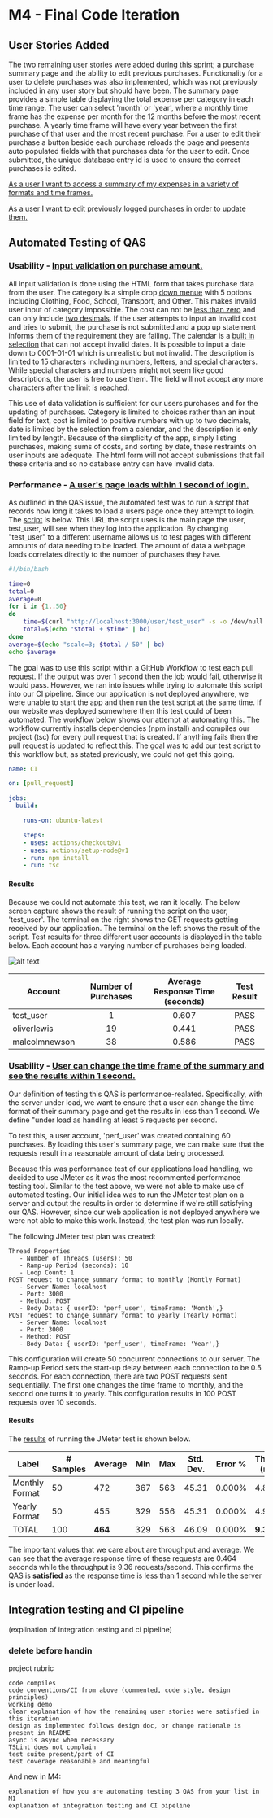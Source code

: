 # M4 - Final Code Iteration 

## User Stories Added
The two remaining user stories were added during this sprint; a purchase summary page and the ability to edit previous purchases. Functionality for a user to delete purchases was also implemented, which was not previously included in any user story but should have been. The summary page provides a simple table displaying the total expense per category in each time range. The user can select 'month' or 'year', where a monthly time frame has the expense per month for the 12 months before the most recent purchase. A yearly time frame will have every year between the first purchase of that user and the most recent purchase. For a user to edit their purchase a button beside each purchase reloads the page and presents auto populated fields with that purchases data for the user to edit. Once submitted, the unique database entry id is used to ensure the correct purchases is edited.



[As a user I want to access a summary of my expenses in a variety of formats and time frames.](https://github.com/seng350/seng350f19-project-2-1/issues/7)

[As a user I want to edit previously logged purchases in order to update them.](https://github.com/seng350/seng350f19-project-2-1/issues/8)



## Automated Testing of QAS
### Usability - [Input validation on purchase amount.](https://github.com/seng350/seng350f19-project-2-1/issues/14)
All input validation is done using the HTML form that takes purchase data from the user. The category is a simple drop [down menue](https://github.com/seng350/seng350f19-project-2-1/blob/master/docs/M4/Category.png) with 5 options including Clothing, Food, School, Transport, and Other. This makes invalid user input of category impossible. The cost can not be [less than zero](https://github.com/seng350/seng350f19-project-2-1/blob/master/docs/M4/negative%20cost.jpg) and can only include [two desimals](https://github.com/seng350/seng350f19-project-2-1/blob/master/docs/M4/less%20then%20cents.jpg). If the user attempts to input an invalid cost and tries to submit, the purchase is not submitted and a pop up statement informs them of the requirement they are failing. The calendar is a [built in selection](https://github.com/seng350/seng350f19-project-2-1/blob/master/docs/M4/calender.jpg) that can not accept invalid dates. It is possible to input a date down to 0001-01-01 which is unrealistic but not invalid. The description is limited to 15 characters including numbers, letters, and special characters. While special characters and numbers might not seem like good descriptions, the user is free to use them. The field will not accept any more characters after the limit is reached.

This use of data validation is sufficient for our users purchases and for the updating of purchases. Category is limited to choices rather than an input field for text, cost is limited to positive numbers with up to two decimals, date is limited by the selection from a calendar, and the description is only limited by length. Because of the simplicity of the app, simply listing purchases, making sums of costs, and sorting by date, these restraints on user inputs are adequate. The html form will not accept submissions that fail these criteria and so no database entry can have invalid data.


### Performance - [A user's page loads within 1 second of login.](https://github.com/seng350/seng350f19-project-2-1/issues/4)
As outlined in the QAS issue, the automated test was to run a script that records how long it takes to load a users page once they attempt to login. The [script](https://github.com/seng350/seng350f19-project-2-1/blob/master/scripts/curl_script) is below. This URL the script uses is the main page the user, test_user, will see when they log into the application. By changing "test_user" to a different username allows us to test pages with different amounts of data needing to be loaded. The amount of data a webpage loads correlates directly to the number of purchases they have. 

```bash
#!/bin/bash

time=0
total=0
average=0
for i in {1..50}
do
    time=$(curl "http://localhost:3000/user/test_user" -s -o /dev/null -w  "%{time_starttransfer}\n")
    total=$(echo "$total + $time" | bc)
done
average=$(echo "scale=3; $total / 50" | bc)
echo $average
```
The goal was to use this script within a GitHub Workflow to test each pull request. If the output was over 1 second then the job would fail, otherwise it would pass. However, we ran into issues while trying to automate this script into our CI pipeline. Since our application is not deployed anywhere, we were unable to start the app and then run the test script at the same time. If our website was deployed somewhere then this test could of been automated. The [workflow](https://github.com/seng350/seng350f19-project-2-1/blob/master/.github/workflows/PRs.yml) below shows our attempt at automating this. The workflow currently installs dependencies (npm install) and compiles our project (tsc) for every pull request that is created. If anything fails then the pull request is updated to reflect this. The goal was to add our test script to this workflow but, as stated previously, we could not get this going.

```yaml
name: CI

on: [pull_request]

jobs:
  build:

    runs-on: ubuntu-latest

    steps:
    - uses: actions/checkout@v1
    - uses: actions/setup-node@v1
    - run: npm install
    - run: tsc
```

#### Results
Because we could not automate this test, we ran it locally. The below screen capture shows the result of running the script on the user, 'test_user'. The terminal on the right shows the GET requests getting received by our application. The terminal on the left shows the result of the script. Test results for three different user accounts is displayed in the table below. Each account has a varying number of purchases being loaded.

![alt text](https://github.com/seng350/seng350f19-project-2-1/blob/master/docs/M4/test_user_load_time.png "Curl Script on test_user")

| Account | Number of Purchases | Average Response Time (seconds) | Test Result |
| --- | :---: | :---: | :---: |
| test_user | 1 | 0.607 | PASS |
| oliverlewis | 19 | 0.441 | PASS |
| malcolmnewson | 38 | 0.586 | PASS |

### Usability - [User can change the time frame of the summary and see the results within 1 second.](https://github.com/seng350/seng350f19-project-2-1/issues/12)
Our definition of testing this QAS is performance-realated. Specifically, with the server under load, we want to ensure that a user can change the time format of their summary page and get the results in less than 1 second. We define "under load as handling at least 5 requests per second.

To test this, a user account, 'perf_user' was created containing 60 purchases. By loading this user's summary page, we can make sure that the requests result in a reasonable amount of data being processed.

Because this was performance test of our applications load handling, we decided to use JMeter as it was the most recommented performance testing tool. Similar to the test above, we were not able to make use of automated testing. Our initial idea was to run the JMeter test plan on a server and output the results in order to determine if we're still satisfying our QAS. However, since our web application is not deployed anywhere we were not able to make this work. Instead, the test plan was run locally.

The following JMeter test plan was created:
```
Thread Properties
   - Number of Threads (users): 50
   - Ramp-up Period (seconds): 10
   - Loop Count: 1
POST request to change summary format to monthly (Montly Format)
   - Server Name: localhost
   - Port: 3000
   - Method: POST
   - Body Data: { userID: 'perf_user', timeFrame: 'Month',}
POST request to change summary format to yearly (Yearly Format)
   - Server Name: localhost
   - Port: 3000
   - Method: POST
   - Body Data: { userID: 'perf_user', timeFrame: 'Year',}
```

This configuration will create 50 concurrent connections to our server. The Ramp-up Period sets the start-up delay between each connection to be 0.5 seconds. For each connection, there are two POST requests sent sequentially. The first one changes the time frame to monthly, and the second one turns it to yearly. This configuration results in 100 POST requests over 10 seconds.

#### Results
The [results](https://github.com/seng350/seng350f19-project-2-1/blob/master/docs/M4/perf_test_50users_10ramp.csv "CSV Format") of running the JMeter test is shown below.

| Label | # Samples | Average | Min | Max | Std. Dev. | Error % | Throughput (req/sec) | Received (KB/sec) |
| ----- | --------- | ------- | --- | --- | --------- | ------- | -------------------- | ----------------- |
| Monthly Format | 50 | 472 | 367 | 563 | 45.31 | 0.000% | 4.82998 | 3.67 |
| Yearly Format | 50 | 455 | 329 | 556 | 45.31 | 0.000% | 4.90052 | 3.72 |
| TOTAL | 100 | **464** | 329 | 563 | 46.09 | 0.000% | **9.36242** | 7.11 |

The important values that we care about are throughput and average. We can see that the average response time of these requests are 0.464 seconds while the throughput is 9.36 requests/second. This confirms the QAS is **satisfied** as the response time is less than 1 second while the server is under load.

## Integration testing and CI pipeline
(explination of integration testing and ci pipeline)

### delete before handin
project rubric

    code compiles
    code conventions/CI from above (commented, code style, design principles)
    working demo
    clear explanation of how the remaining user stories were satisfied in this iteration
    design as implemented follows design doc, or change rationale is present in README
    async is async when necessary
    TSLint does not complain
    test suite present/part of CI
    test coverage reasonable and meaningful

And new in M4:

    explanation of how you are automating testing 3 QAS from your list in M1
    explanation of integration testing and CI pipeline

